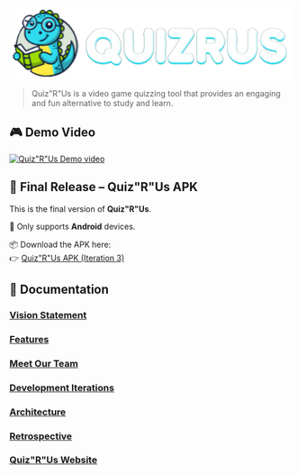 ![Quiz"R"Us Logo](/docs/quizruslogo.png)

> Quiz"R"Us is a video game quizzing tool that provides an engaging and fun alternative to study and learn.

## 🎮 Demo Video 
[![Quiz"R"Us Demo video](https://img.youtube.com/vi/tefqnf15yhk/0.jpg)](https://www.youtube.com/watch?v=tefqnf15yhk)

## 🚀 Final Release – Quiz"R"Us APK

This is the final version of **Quiz"R"Us**.

📱 Only supports **Android** devices.

📦 Download the APK here:  
👉 [Quiz"R"Us APK (Iteration 3)](https://github.com/NicholasTanJH/QuizRUs/releases/tag/iteration3)

## 📄 Documentation  

### [Vision Statement](https://github.com/NicholasTanJH/QuizRUs/blob/main/docs/VisionStatement.md)

### [Features](https://github.com/NicholasTanJH/QuizRUs/blob/main/docs/Features.md)

### [Meet Our Team](https://github.com/NicholasTanJH/QuizRUs/blob/main/docs/MeetOurTeam.md)

### [Development Iterations](https://github.com/NicholasTanJH/QuizRUs/blob/main/docs/Iterations.md)

### [Architecture](https://github.com/NicholasTanJH/QuizRUs/blob/main/docs/ARCHITECTURE.md)

### [Retrospective](https://github.com/NicholasTanJH/QuizRUs/blob/main/docs/RETROSPECTIVE.md)

### [Quiz"R"Us Website](https://github.com/NicholasTanJH/QuizRUs/blob/main/docs/QuizRUsWebsite.md)
